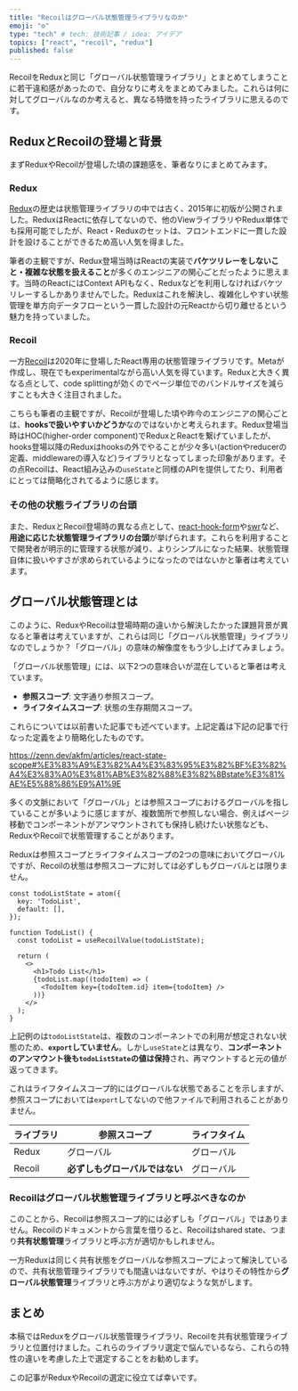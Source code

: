 ```yaml
---
title: "Recoilはグローバル状態管理ライブラリなのか"
emoji: "⚙️"
type: "tech" # tech: 技術記事 / idea: アイデア
topics: ["react", "recoil", "redux"]
published: false
---
```


RecoilをReduxと同じ「グローバル状態管理ライブラリ」とまとめてしまうことに若干違和感があったので、自分なりに考えをまとめてみました。これらは何に対してグローバルなのか考えると、異なる特徴を持ったライブラリに思えるのです。

## ReduxとRecoilの登場と背景

まずReduxやRecoilが登場した頃の課題感を、筆者なりにまとめてみます。

### Redux

[Redux](https://redux.js.org/)の歴史は状態管理ライブラリの中では古く、2015年に初版が公開されました。ReduxはReactに依存してないので、他のViewライブラリやRedux単体でも採用可能でしたが、React・Reduxのセットは、フロントエンドに一貫した設計を設けることができるため高い人気を得ました。

筆者の主観ですが、Redux登場当時はReactの実装で**バケツリレーをしないこと・複雑な状態を扱えること**が多くのエンジニアの関心ごとだったように思えます。当時のReactにはContext APIもなく、Reduxなどを利用しなければバケツリレーするしかありませんでした。Reduxはこれを解決し、複雑化しやすい状態管理を単方向データフローという一貫した設計の元Reactから切り離せるという魅力を持っていました。

### Recoil

一方[Recoil](https://recoiljs.org/)は2020年に登場したReact専用の状態管理ライブラリです。Metaが作成し、現在でもexperimentalながら高い人気を得ています。Reduxと大きく異なる点として、code splittingが効くのでページ単位でのバンドルサイズを減らすことも大きく注目されました。

こちらも筆者の主観ですが、Recoilが登場した頃や昨今のエンジニアの関心ごとは、**hooksで扱いやすいかどうか**なのではないかと考えられます。Redux登場当時はHOC(higher-order component)でReduxとReactを繋げていましたが、hooks登場以降のReduxはhooksの外でやることが少々多い(actionやreducerの定義、middlewareの導入など)ライブラリとなってしまった印象があります。その点Recoilは、React組み込みの`useState`と同様のAPIを提供してたり、利用者にとっては簡略化されてるように感じます。

### その他の状態ライブラリの台頭

また、ReduxとRecoil登場時の異なる点として、[react-hook-form](https://react-hook-form.com/)や[swr](https://swr.vercel.app/ja)など、**用途に応じた状態管理ライブラリの台頭**が挙げられます。これらを利用することで開発者が明示的に管理する状態が減り、よりシンプルになった結果、状態管理自体に扱いやすさが求められているようになったのではないかと筆者は考えています。

## グローバル状態管理とは

このように、ReduxやRecoilは登場時期の違いから解決したかった課題背景が異なると筆者は考えていますが、これらは同じ「グローバル状態管理」ライブラリなのでしょうか？「グローバル」の意味の解像度をもう少し上げてみましょう。

「グローバル状態管理」には、以下2つの意味合いが混在していると筆者は考えています。

- **参照スコープ**: 文字通り参照スコープ。
- **ライフタイムスコープ**: 状態の生存期間スコープ。

これらについては以前書いた記事でも述べています。上記定義は下記の記事で行なった定義をより簡略化したものです。

https://zenn.dev/akfm/articles/react-state-scope#%E3%83%A9%E3%82%A4%E3%83%95%E3%82%BF%E3%82%A4%E3%83%A0%E3%81%AB%E3%82%88%E3%82%8Bstate%E3%81%AE%E5%88%86%E9%A1%9E

多くの文脈において「グローバル」とは参照スコープにおけるグローバルを指していることが多いように感じますが、複数箇所で参照しない場合、例えばページ移動でコンポーネントがアンマウントされても保持し続けたい状態なども、ReduxやRecoilで状態管理することがあります。

Reduxは参照スコープとライフタイムスコープの2つの意味においてグローバルですが、Recoilの状態は参照スコープに対しては必ずしもグローバルとは限りません。

```tsx
const todoListState = atom({
  key: 'TodoList',
  default: [],
});

function TodoList() {
  const todoList = useRecoilValue(todoListState);

  return (
    <>
      <h1>Todo List</h1>
      {todoList.map((todoItem) => (
        <TodoItem key={todoItem.id} item={todoItem} />
      ))}
    </>
  );
}
```

上記例のは`todoListState`は、複数のコンポーネントでの利用が想定されない状態のため、**`export`していません**。しかし`useState`とは異なり、**コンポーネントのアンマウント後も`todoListState`の値は保持**され、再マウントすると元の値が返ってきます。

これはライフタイムスコープ的にはグローバルな状態であることを示しますが、参照スコープにおいては`export`してないので他ファイルで利用されることがありません。

| ライブラリ | 参照スコープ | ライフタイム |
| ---- | ---- | ---- |
| Redux | グローバル | グローバル |
| Recoil | **必ずしもグローバルではない** | グローバル |

### Recoilはグローバル状態管理ライブラリと呼ぶべきなのか

このことから、Recoilは参照スコープ的には必ずしも「グローバル」ではありません。Recoilのドキュメントから言葉を借りると、Recoilはshared state、つまり**共有状態管理**ライブラリと呼ぶ方が適切かもしれません。

一方Reduxは同じく共有状態をグローバルな参照スコープによって解決しているので、共有状態管理ライブラリでも間違いはないですが、やはりその特性から**グローバル状態管理**ライブラリと呼ぶ方がより適切なような気がします。

## まとめ

本稿ではReduxをグローバル状態管理ライブラリ、Recoilを共有状態管理ライブラリと位置付けました。これらのライブラリ選定で悩んでいるなら、これらの特性の違いを考慮した上で選定することをお勧めします。 

この記事がReduxやRecoilの選定に役立てば幸いです。
